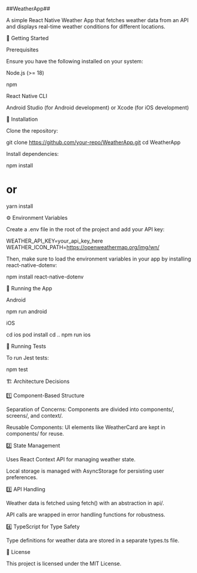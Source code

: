 ##WeatherApp##

A simple React Native Weather App that fetches weather data from an API and displays real-time weather conditions for different locations.

🚀 Getting Started

Prerequisites

Ensure you have the following installed on your system:

Node.js (>= 18)

npm

React Native CLI

Android Studio (for Android development) or Xcode (for iOS development)

🔧 Installation

Clone the repository:

git clone https://github.com/your-repo/WeatherApp.git
cd WeatherApp

Install dependencies:

npm install
# or
yarn install

⚙️ Environment Variables

Create a .env file in the root of the project and add your API key:

WEATHER_API_KEY=your_api_key_here
WEATHER_ICON_PATH=https://openweathermap.org/img/wn/

Then, make sure to load the environment variables in your app by installing react-native-dotenv:

npm install react-native-dotenv

📱 Running the App

Android

npm run android

iOS

cd ios
pod install
cd ..
npm run ios

🧪 Running Tests

To run Jest tests:

npm test

🏗️ Architecture Decisions

1️⃣ Component-Based Structure

Separation of Concerns: Components are divided into components/, screens/, and context/.

Reusable Components: UI elements like WeatherCard are kept in components/ for reuse.

2️⃣ State Management

Uses React Context API for managing weather state.

Local storage is managed with AsyncStorage for persisting user preferences.

3️⃣ API Handling

Weather data is fetched using fetch() with an abstraction in api/.

API calls are wrapped in error handling functions for robustness.

4️⃣ TypeScript for Type Safety

Type definitions for weather data are stored in a separate types.ts file.

📄 License

This project is licensed under the MIT License.
